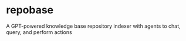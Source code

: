 # repobase
A GPT-powered knowledge base repository indexer with agents to chat, query, and perform actions
